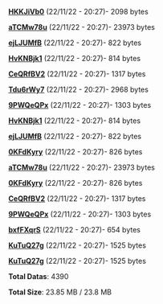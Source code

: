 [**HKKJiVb0**](/data/HKKJiVb0.txt) (22/11/22 - 20:27)- 2098 bytes

[**aTCMw78u**](/data/aTCMw78u.txt) (22/11/22 - 20:27)- 23973 bytes

[**ejLJUMfB**](/data/ejLJUMfB.txt) (22/11/22 - 20:27)- 822 bytes

[**HvKNBjk1**](/data/HvKNBjk1.txt) (22/11/22 - 20:27)- 814 bytes

[**CeQRfBV2**](/data/CeQRfBV2.txt) (22/11/22 - 20:27)- 1317 bytes

[**Tdu6rWy7**](/data/Tdu6rWy7.txt) (22/11/22 - 20:27)- 2968 bytes

[**9PWQeQPx**](/data/9PWQeQPx.txt) (22/11/22 - 20:27)- 1303 bytes

[**HvKNBjk1**](/data/HvKNBjk1.txt) (22/11/22 - 20:27)- 814 bytes

[**ejLJUMfB**](/data/ejLJUMfB.txt) (22/11/22 - 20:27)- 822 bytes

[**0KFdKyry**](/data/0KFdKyry.txt) (22/11/22 - 20:27)- 826 bytes

[**aTCMw78u**](/data/aTCMw78u.txt) (22/11/22 - 20:27)- 23973 bytes

[**0KFdKyry**](/data/0KFdKyry.txt) (22/11/22 - 20:27)- 826 bytes

[**CeQRfBV2**](/data/CeQRfBV2.txt) (22/11/22 - 20:27)- 1317 bytes

[**9PWQeQPx**](/data/9PWQeQPx.txt) (22/11/22 - 20:27)- 1303 bytes

[**bxfFXqrS**](/data/bxfFXqrS.txt) (22/11/22 - 20:27)- 654 bytes

[**KuTuQ27g**](/data/KuTuQ27g.txt) (22/11/22 - 20:27)- 1525 bytes

[**KuTuQ27g**](/data/KuTuQ27g.txt) (22/11/22 - 20:27)- 1525 bytes

**Total Datas**: 4390

**Total Size**: 23.85 MB / 23.8 MB
